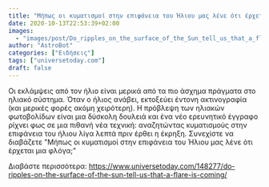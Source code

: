 ```yaml
---
title: "Μήπως οι κυματισμοί στην επιφάνεια του Ήλιου μας λένε ότι έρχεται μια φλόγα;"
date: 2020-10-13T22:53:39+02:00
images:
  - "images/post/Do_ripples_on_the_surface_of_the_Sun_tell_us_that_a_flare_is_coming_.jpg"
author: "AstroBot"
categories: ["Ειδήσεις"]
tags: ["universetoday.com"]
draft: false
---
```


Οι εκλάμψεις από τον ήλιο είναι μερικά από τα πιο άσχημα πράγματα στο ηλιακό σύστημα. Όταν ο ήλιος ανάβει, εκτοξεύει έντονη ακτινογραφία (και μερικές φορές ακόμη χειρότερη). Η πρόβλεψη των ηλιακών φωτοβολίδων είναι μια δύσκολη δουλειά και ένα νέο ερευνητικό έγγραφο ρίχνει φως σε μια πιθανή νέα τεχνική: αναζητώντας κυματισμούς στην επιφάνεια του ήλιου λίγα λεπτά πριν έρθει η έκρηξη. Συνεχίστε να διαβάζετε &quot;Μήπως οι κυματισμοί στην επιφάνεια του Ήλιου μας λένε ότι έρχεται μια φλόγα;&quot;

Διαβάστε περισσότερα: https://www.universetoday.com/148277/do-ripples-on-the-surface-of-the-sun-tell-us-that-a-flare-is-coming/
